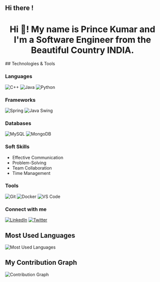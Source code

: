 ## Hi there !

<h1 align="center">Hi 👋! My name is <strong>Prince Kumar</strong> and I'm a Software Engineer from the Beautiful Country INDIA.</h1>
## Technologies & Tools

### Languages
![C++](https://img.shields.io/badge/C++-00599C?style=for-the-badge&logo=cplusplus&logoColor=white)
![Java](https://img.shields.io/badge/Java-007396?style=for-the-badge&logo=java&logoColor=white)
![Python](https://img.shields.io/badge/Python-3776AB?style=for-the-badge&logo=python&logoColor=white)

### Frameworks
![Spring](https://img.shields.io/badge/Spring-6DB33F?style=for-the-badge&logo=spring&logoColor=white)
![Java Swing](https://img.shields.io/badge/Java_Swing-5382A1?style=for-the-badge&logo=java&logoColor=white)

### Databases
![MySQL](https://img.shields.io/badge/MySQL-4479A1?style=for-the-badge&logo=mysql&logoColor=white)
![MongoDB](https://img.shields.io/badge/MongoDB-47A248?style=for-the-badge&logo=mongodb&logoColor=white)

### Soft Skills
- Effective Communication
- Problem-Solving
- Team Collaboration
- Time Management

### Tools
![Git](https://img.shields.io/badge/Git-F05032?style=for-the-badge&logo=git&logoColor=white)
![Docker](https://img.shields.io/badge/Docker-2496ED?style=for-the-badge&logo=docker&logoColor=white)
![VS Code](https://img.shields.io/badge/VS_Code-0078d7?style=for-the-badge&logo=visual-studio-code&logoColor=white)


### Connect with me
[![LinkedIn](https://img.shields.io/badge/-LinkedIn-blue?style=flat-square&logo=linkedin)](https://linkedin.com/in/imtheprince7)
[![Twitter](https://img.shields.io/badge/-Twitter-blue?style=flat-square&logo=twitter)](https://twitter.com/imtheprince7)

## Most Used Languages
![Most Used Languages](https://github-readme-stats.vercel.app/api/top-langs/?username=imtheprince7&layout=compact&theme=dark)

## My Contribution Graph
![Contribution Graph](https://activity-graph.herokuapp.com/graph?username=imtheprince7&theme=github)


<!--
**imtheprince7/imtheprince7** is a ✨ _special_ ✨ repository because its `README.md` (this file) appears on your GitHub profile.

Here are some ideas to get you started:

- 🔭 I’m currently working on ...
- 🌱 I’m currently learning ...
- 👯 I’m looking to collaborate on ...
- 🤔 I’m looking for help with ...
- 💬 Ask me about ...
- 📫 How to reach me: ...
- 😄 Pronouns: ...
- ⚡ Fun fact: ...
-->
